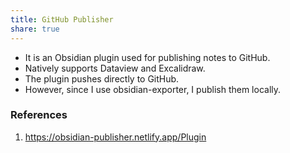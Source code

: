 ```yaml
---
title: GitHub Publisher
share: true
---
```


* It is an Obsidian plugin used for publishing notes to GitHub.
* Natively supports Dataview and Excalidraw.
* The plugin pushes directly to GitHub.
* However, since I use obsidian-exporter, I publish them locally.

### References

1. https://obsidian-publisher.netlify.app/Plugin
